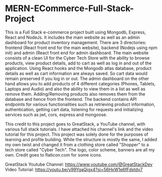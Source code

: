 ﻿# MERN-ECommerce-Full-Stack-Project  

This is a Full Stack e-commerce project built using Mongodb, Express, React and NodeJs. It includes the main website as well as an admin dashboard for product inventory management. There are 3 directories: frontend (React front end for the main website), backend (Nodejs using npm init) and admin (React front end for admin dashboard. The main website consists of a clean UI for the Cyber Tech Store with the ability to browse products, view product details, add to cart as well as log in and out of the application. Using React hooks and the Mongodb atlas database, product details as well as cart information are always saved. So cart data would remain preserved if you log in or out. The admin dashboard on the other hand allows you to add products of 4 different categories (Phones, Tablets, Laptops and Audio) and also the ability to view them in a list as well as remove them. Adding/Removing products also removes them from the database and hence from the frontend. The backend contains API endpoints for various functionalities such as retrieving product information, authentication, getting cart data, listening for requests and initializing services such as jwt, cors, express and mongoose.

This credit to this project goes to GreatStack, a YouTube channel, with various full stack tutorials. I have attached his channel's link and the video tutorial for this project. This project was solely done for the purposes of learning and profile building. While the structure is mostly the same, I added my own twist and changed it from a clothing store called "Shopper" to a tech store called "Cyber Tech". The logo, color scheme, banners are all my own. Credit goes to flaticon.com for some icons.

GreatStack Youtube Channel: https://www.youtube.com/@GreatStackDev
Video Tutorial: https://youtu.be/y99YgaQjgx4?si=56HxW1e6fFdstdv7
